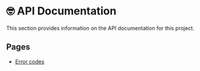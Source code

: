 # 🤓 API Documentation

This section provides information on the API documentation for this project.

## Pages

- [Error codes](./error-codes.md)

